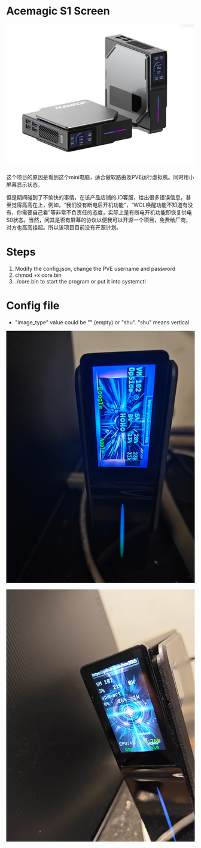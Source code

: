 # Acemagic S1 Screen

![S1](product.png "S1")


这个项目的原因是看到这个mini电脑，适合做软路由及PVE运行虚拟机。同时用小屏幕显示状态。

但是期间碰到了不愉快的事情，在该产品店铺的JD客服，给出很多错误信息，甚至觉得高高在上，例如，“我们没有断电后开机功能”，“WOL唤醒功能不知道有没有，你需要自己看”等非常不负责任的态度，实际上是有断电开机功能即恢复供电S0状态。当然，问其是否有屏幕的协议以便我可以开源一个项目，免费给厂商，对方也高高挂起。所以该项目目前没有开源计划。

# Steps

1. Modify the config.json, change the PVE username and password
2. chmod +x core.bin
3. ./core.bin to start the program or put it into systemctl
# Config file

- "image_type" value could be "" (empty) or "shu". "shu" means vertical

![Screen](1st.png "Screen")

![Screen](2nd.png "Screen")